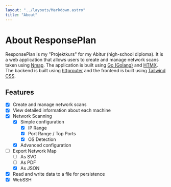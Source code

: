 ```yaml
---
layout: "../layouts/Markdown.astro"
title: "About"
---
```


# About ResponsePlan
ResponsePlan is my "Projektkurs" for my Abitur (high-school diploma). It is a web application that allows users to create and manage network scans taken using [Nmap](https://nmap.org/). The application is built using [Go (Golang)](https://golang.org/) and [HTMX](https://htmx.org/). The backend is built using [httprouter](https://github.com/julienschmidt/httprouter) and the frontend is built using [Tailwind CSS](https://tailwindcss.com/).

## Features
- [x] Create and manage network scans
- [x] View detailed information about each machine
- [x] Network Scanning
  - [x] Simple configuration
    - [x] IP Range
    - [x] Port Range / Top Ports
    - [x] OS Detection
  - [x] Advanced configuration
- [ ] Export Network Map
  - [ ] As SVG
  - [ ] As PDF
  - [x] As JSON
- [x] Read and write data to a file for persistence
- [x] WebSSH